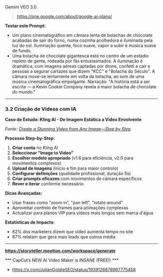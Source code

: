 





Gemini VEO 3.0

> https://one.google.com/about/google-ai-plans/

**Testar este Prompt:**

- Um plano cinematográfico em câmara lenta de bolachas de chocolate acabadas de sair do forno, numa cozinha acolhedora e iluminada pela luz do sol. Iluminação quente, foco suave, vapor a subir e música suave de fundo.
- Uma bolacha de chocolate gigantesca está no centro de um estádio repleto de gente, rodeada por fãs entusiasmados. A iluminação é dramática, com imagens aéreas captadas por drone, confetti a cair e pessoas a segurar cartazes que dizem "KCC" e "Bolacha do Século". A câmara move-se lentamente em volta da bolacha, ao som de uma música cinematográfica empolgante. Narração: "A história está a ser escrita — a Kevin Cookie Company revela a maior bolacha de chocolate do mundo." 

----
### 3.2 Criação de Vídeos com IA

**Caso de Estudo: Kling AI - De Imagem Estática a Vídeo Envolvente**

*Fonte: [Create a Stunning Video from Any Image—Step by Step](https://newsletter.futurepedia.io/p/create-a-stunning-video-from-any-image-step-by-step-06-17-2025)*

**Processo Step-by-Step:**
1. **Criar conta** no Kling AI
2. **Seleccionar "Image to Video"**
3. **Escolher modelo apropriado** (v1.6 para eficiência, v2.0 para movimentos complexos)
4. **Upload de imagens** (início e fim para maior controlo)
5. **Configurar definições** (qualidade profissional, duração 5s)
6. **Criar prompts eficazes** com movimentos de câmara específicos
7. **Rever e iterar** conforme necessário

**Dicas Avançadas:**
- Usar frases como "zoom in", "pan left", "rotate around"
- Aproveitar controlo de frames para animações complexas
- Actualizar para planos VIP para vídeos mais longos sem marca d'água

**Estatísticas de Impacto:**
- 82% dos marketers dizem que vídeo aumenta tempo no site
- 87% relatam que gera mais leads que outros média

---




**https://storyteller.mootion.com/workspace/generate**



*** CapCut’s NEW AI Video Maker is INSANE (FREE!) ***
-  https://x.com/JulianGoldieSEO/status/1939126678967775458
